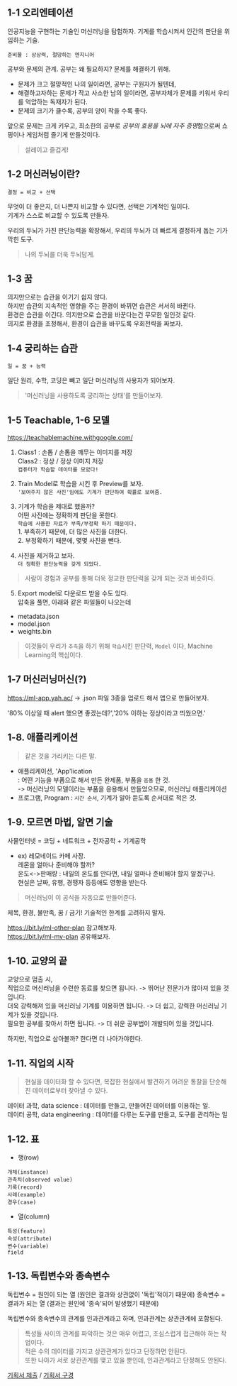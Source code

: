 ## 1-1 오리엔테이션

인공지능을 구현하는 기술인 머신러닝을 탐험하자. 기계를 학습시켜서 인간의 판단을 위임하는 기술.

`준비물 : 상상력, 절망하는 엔지니어`

공부와 문제의 관계. 공부는 왜 필요하지? 문제를 해결하기 위해.
- 문제가 크고 절망적인 나의 일이라면, 공부는 구원자가 될텐데,
- 해결하고자하는 문제가 작고 사소한 남의 일이라면, 공부자체가 문제를 키워서 우리를 억압하는 독재자가 된다.
- 문제의 크기가 클수록, 공부의 양이 작을 수록 좋다.

앞으로 문제는 크게 키우고, 최소한의 공부로 *공부의 효용을 뇌에 자주 증명*함으로써 쇼핑이나 게임처럼 즐기게 만들것이다.

> 설레이고 즐겁게!

## 1-2 머신러닝이란?

`결정 = 비교 + 선택`

무엇이 더 좋은지, 더 나쁜지 비교할 수 있다면, 선택은 기계적인 일이다.
<br> 기계가 스스로 비교할 수 있도록 만들자.

우리의 두뇌가 가진 판단능력을 확장해서, 우리의 두뇌가 더 빠르게 결정하게 돕는 기가막힌 도구.
> 나의 두뇌를 더욱 두뇌답게.

## 1-3 꿈

의지만으로는 습관을 이기기 쉽지 않다.
<br>하지만 습관의 지속적인 영향을 주는 환경이 바뀌면 습관은 서서히 바뀐다.
<br>환경은 습관을 이긴다. 의지만으로 습관을 바꾼다는건 무모한 일인것 같다.
<br>의지로 환경을 조정해서, 환경이 습관을 바꾸도록 우회전략을 짜보자.

## 1-4 궁리하는 습관

`일 = 꿈 + 능력`

일단 원리, 수학, 코딩은 빼고 일단 머신러닝의 사용자가 되어보자.
>'머신러닝을 사용하도록 궁리하는 상태'를 만들어보자.

## 1-5 Teachable, 1-6 모델

https://teachablemachine.withgoogle.com/

1. Class1 : 손톱 / 손톱을 꺠무는 이미지를 저장
<br>Class2 : 정상 / 정상 이미지 저장
<br>`컴퓨터가 학습할 데이터를 모았다!`

2. Train Model로 학습을 시킨 후 Preview를 보자.
<br>`'보여주지 않은 사진'임에도 기계가 판단하여 확률로 보여줌.`

3. 기계가 학습을 제대로 했을까?
<br>어떤 사진에는 정확하게 판단을 못한다.
<br>`학습에 사용한 자료가 부족/부정확 하기 때문이다.`
<br>1. 부족하기 때문에, 더 많은 사진을 더한다.
<br>2. 부정확하기 때문에, 몇몇 사진을 뺀다.

4. 사진을 제거하고 보자.
<br>`더 정확한 판단능력을 갖게 되었다.`

>사람이 경험과 공부를 통해 더욱 정교한 판단력을 갖게 되는 것과 비슷하다.

5. Export model로 다운로드 받을 수도 있다.
<br>압축을 풀면, 아래와 같은 파일들이 나오는데
- metadata.json
- model.json
- weights.bin
>이것들이 우리가 `추측`을 하기 위해 `학습`시킨 판단력, `Model` 이다, Machine Learning의 핵심이다.

## 1-7 머신러닝머신(?)

https://ml-app.yah.ac/ -> .json 파일 3종을 업로드 해서 앱으로 만들어보자.

'80% 이상일 때 alert 했으면 좋겠는데?','20% 이하는 정상이라고 띄웠으면.'

## 1-8. 애플리케이션

>같은 것을 가리키는 다른 말.

- 애플리케이션, 'App'lication
<br>: 어떤 기능을 부품으로 해서 만든 완제품, 부품을 `응용` 한 것.
<br>-> 머신러닝의 모델이라는 부품을 응용해서 만들었으므로, 머신러닝 애플리케이션
- 프로그램, Program : `시간 순서`, 기계가 알아 듣도록 순서대로 적은 것.

## 1-9. 모르면 마법, 알면 기술

사물인터넷 = 코딩 + 네트워크 + 전자공학 + 기계공학

- ex) 레모네이드 카페 사장.
<br>레몬을 얼마나 준비해야 할까?
<br>온도<->판매량 : 내일의 온도를 안다면, 내일 얼마나 준비해야 할지 알겠구나.
<br>현실은 날짜, 유행, 경쟁자 등등애도 영향을 받는다.
>머신러닝이 이 공식을 자동으로 만들어준다.

제목, 환경, 불만족, 꿈 / 금기! 기술적인 한계를 고려하지 말자.

https://bit.ly/ml-other-plan 참고해보자.
<br> https://bit.ly/ml-my-plan 공유해보자.


## 1-10. 교양의 끝

교양으로 멈출 시,
<br> 직업으로 머신러닝을 수련한 동료를 찾으면 됩니다. -> 뛰어난 전문가가 많아져 있을 것입니다.
<br> 더욱 강력해져 있을 머신러닝 기계를 이용하면 됩니다. -> 더 쉽고, 강력한 머신러닝 기계가 있을 것입니다.
<br> 필요한 공부를 찾아서 하면 됩니다. -> 더 쉬운 공부법이 개발되어 있을 것입니다.

하지만, 직업으로 삼아볼까? 한다면 더 나아가야한다.

## 1-11. 직업의 시작

>현실을 데이터화 할 수 있다면, 복잡한 현실에서 발견하기 어려운 통찰을 단순해진 데이터로부터 찾아낼 수 있다.

데이터 과학, data science : 데이터를 만들고, 만들어진 데이터를 이용하는 일.
<br>데이터 공학, data engineering : 데이터를 다루는 도구를 만들고,
도구를 관리하는 일

## 1-12. 표

- 행(row)
```
개체(instance)
관측치(observed value)
기록(record)
사례(example)
경우(case)
```

- 열(column)
```
특성(feature)
속성(attribute)
변수(variable)
field
```

## 1-13. 독립변수와 종속변수

독립변수 = 원인이 되는 열 (원인은 결과와 상관없이 '독립'적이기 때문에)
종속변수 = 결과가 되는 열 (결과는 원인에 '종속'되어 발생했기 때문에)

독립변수와 종속변수의 관계를 인과관계라고 하며, 인과관계는 상관관계에 포함된다.

>특성들 사이의 관계를 파악하는 것은 매우 어렵고, 조심스럽게 접근해야 하는 작업이다.
<br>적은 수의 데이터를 가지고 상관관계가 있다고 단정하면 안된다.
<br>또한 나아가 서로 상관관계를 맺고 있을 뿐인데, 인과관계라고 단정해도 안된다.

[기획서 제출](https://docs.google.com/forms/d/e/1FAIpQLSfcJi6CJSVfiY6aDRfEZO-nRl99H4QCU7LKl_xWVlMzS3Rd6g/viewform) / 
[기획서 구경](https://docs.google.com/spreadsheets/d/1mdCb-xRYBAsAOeiC7miyQgcMqVzCpg_67OmfdGRvVAY/edit#gid=1783703437)

